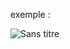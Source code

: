 exemple :

![Sans titre](https://github.com/fk-crafter/html-css-js-other/assets/127132293/2904dc3e-5a94-4704-b46e-81a304e367d6)
